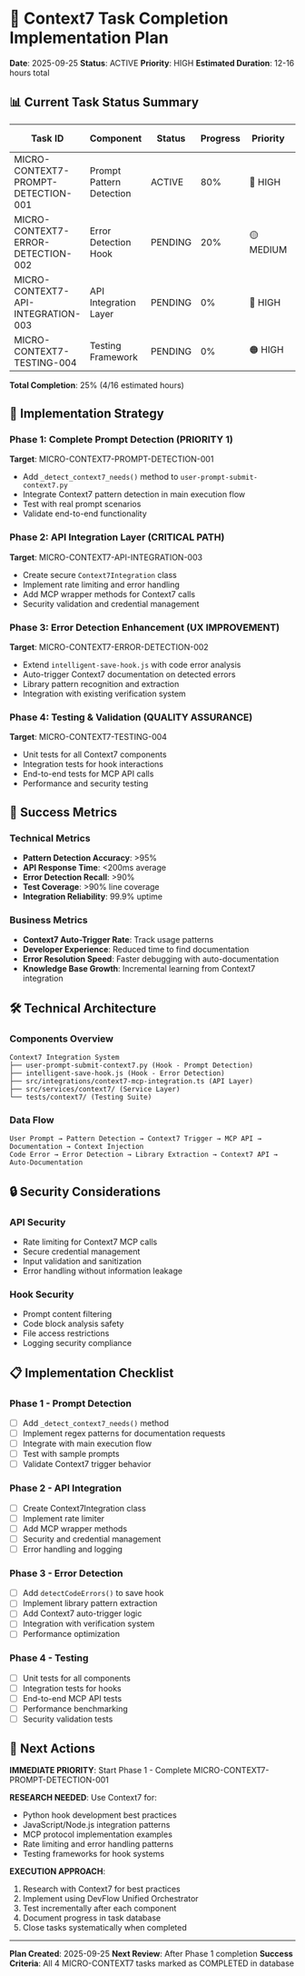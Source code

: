 # 🧠 Context7 Task Completion Implementation Plan

**Date**: 2025-09-25
**Status**: ACTIVE
**Priority**: HIGH
**Estimated Duration**: 12-16 hours total

## 📊 Current Task Status Summary

| Task ID | Component | Status | Progress | Priority | Estimated Hours |
|---------|-----------|--------|----------|----------|-----------------|
| MICRO-CONTEXT7-PROMPT-DETECTION-001 | Prompt Pattern Detection | ACTIVE | 80% | 🔴 HIGH | 2-3h |
| MICRO-CONTEXT7-ERROR-DETECTION-002 | Error Detection Hook | PENDING | 20% | 🟡 MEDIUM | 3-4h |
| MICRO-CONTEXT7-API-INTEGRATION-003 | API Integration Layer | PENDING | 0% | 🔴 HIGH | 4-6h |
| MICRO-CONTEXT7-TESTING-004 | Testing Framework | PENDING | 0% | 🟠 HIGH | 2-3h |

**Total Completion**: 25% (4/16 estimated hours)

## 🚀 Implementation Strategy

### Phase 1: Complete Prompt Detection (PRIORITY 1)
**Target**: MICRO-CONTEXT7-PROMPT-DETECTION-001
- Add `_detect_context7_needs()` method to `user-prompt-submit-context7.py`
- Integrate Context7 pattern detection in main execution flow
- Test with real prompt scenarios
- Validate end-to-end functionality

### Phase 2: API Integration Layer (CRITICAL PATH)
**Target**: MICRO-CONTEXT7-API-INTEGRATION-003
- Create secure `Context7Integration` class
- Implement rate limiting and error handling
- Add MCP wrapper methods for Context7 calls
- Security validation and credential management

### Phase 3: Error Detection Enhancement (UX IMPROVEMENT)
**Target**: MICRO-CONTEXT7-ERROR-DETECTION-002
- Extend `intelligent-save-hook.js` with code error analysis
- Auto-trigger Context7 documentation on detected errors
- Library pattern recognition and extraction
- Integration with existing verification system

### Phase 4: Testing & Validation (QUALITY ASSURANCE)
**Target**: MICRO-CONTEXT7-TESTING-004
- Unit tests for all Context7 components
- Integration tests for hook interactions
- End-to-end tests for MCP API calls
- Performance and security testing

## 🎯 Success Metrics

### Technical Metrics
- **Pattern Detection Accuracy**: >95%
- **API Response Time**: <200ms average
- **Error Detection Recall**: >90%
- **Test Coverage**: >90% line coverage
- **Integration Reliability**: 99.9% uptime

### Business Metrics
- **Context7 Auto-Trigger Rate**: Track usage patterns
- **Developer Experience**: Reduced time to find documentation
- **Error Resolution Speed**: Faster debugging with auto-documentation
- **Knowledge Base Growth**: Incremental learning from Context7 integration

## 🛠️ Technical Architecture

### Components Overview
```
Context7 Integration System
├── user-prompt-submit-context7.py (Hook - Prompt Detection)
├── intelligent-save-hook.js (Hook - Error Detection)
├── src/integrations/context7-mcp-integration.ts (API Layer)
├── src/services/context7/ (Service Layer)
└── tests/context7/ (Testing Suite)
```

### Data Flow
```
User Prompt → Pattern Detection → Context7 Trigger → MCP API → Documentation → Context Injection
Code Error → Error Detection → Library Extraction → Context7 API → Auto-Documentation
```

## 🔒 Security Considerations

### API Security
- Rate limiting for Context7 MCP calls
- Secure credential management
- Input validation and sanitization
- Error handling without information leakage

### Hook Security
- Prompt content filtering
- Code block analysis safety
- File access restrictions
- Logging security compliance

## 📋 Implementation Checklist

### Phase 1 - Prompt Detection
- [ ] Add `_detect_context7_needs()` method
- [ ] Implement regex patterns for documentation requests
- [ ] Integrate with main execution flow
- [ ] Test with sample prompts
- [ ] Validate Context7 trigger behavior

### Phase 2 - API Integration
- [ ] Create Context7Integration class
- [ ] Implement rate limiter
- [ ] Add MCP wrapper methods
- [ ] Security and credential management
- [ ] Error handling and logging

### Phase 3 - Error Detection
- [ ] Add `detectCodeErrors()` to save hook
- [ ] Implement library pattern extraction
- [ ] Add Context7 auto-trigger logic
- [ ] Integration with verification system
- [ ] Performance optimization

### Phase 4 - Testing
- [ ] Unit tests for all components
- [ ] Integration tests for hooks
- [ ] End-to-end MCP API tests
- [ ] Performance benchmarking
- [ ] Security validation tests

## 🎯 Next Actions

**IMMEDIATE PRIORITY**: Start Phase 1 - Complete MICRO-CONTEXT7-PROMPT-DETECTION-001

**RESEARCH NEEDED**: Use Context7 for:
- Python hook development best practices
- JavaScript/Node.js integration patterns
- MCP protocol implementation examples
- Rate limiting and error handling patterns
- Testing frameworks for hook systems

**EXECUTION APPROACH**:
1. Research with Context7 for best practices
2. Implement using DevFlow Unified Orchestrator
3. Test incrementally after each component
4. Document progress in task database
5. Close tasks systematically when completed

---

**Plan Created**: 2025-09-25
**Next Review**: After Phase 1 completion
**Success Criteria**: All 4 MICRO-CONTEXT7 tasks marked as COMPLETED in database